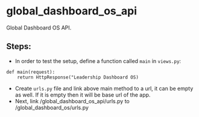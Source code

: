 # global_dashboard_os_api
Global Dashboard OS API.

Steps:
------

* In order to test the setup, define a function called `main` in `views.py`:
```
def main(request):
    return HttpResponse("Leadership Dashboard OS)
```

* Create `urls.py` file and link above main method to a url, it can be empty as well. If it is empty then it will be base url of the app.
* Next, link /global_dashboard_os_api/urls.py to /global_dashboard_os/urls.py


